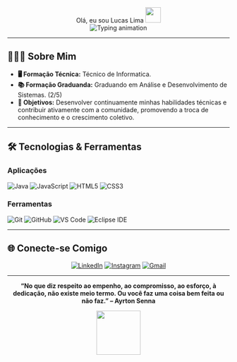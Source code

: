  <div align="center"> Olá, eu sou Lucas Lima <img src="https://media.giphy.com/media/hvRJCLFzcasrR4ia7z/giphy.gif" width="35"></div>

<div align="center">
  <!-- Animação de texto digitado (Typing SVG) -->
<img 
       src="https://readme-typing-svg.herokuapp.com?font=Fira+Code&size=26&duration=2800&pause=1000&color=b0bac0&center=true&vCenter=true&width=500&height=60&lines=🌟+Bem-vindo(a)+ao+meu+GitHub!;💡+Entusiasta+de+Tecnologia" 
       alt="Typing animation"
  />
</div>

---

## 👨🏽‍💻 **Sobre Mim**


- **🖥️ Formação Técnica:** Técnico de Informatica.  
- **📚 Formação Graduanda:** Graduando em Análise e Desenvolvimento de Sistemas. (2/5)  
- **🚀 Objetivos:** Desenvolver continuamente minhas habilidades técnicas e contribuir ativamente com a comunidade, promovendo a troca de conhecimento e o crescimento coletivo.

---

## 🛠 **Tecnologias & Ferramentas**

### **Aplicações**

![Java](https://img.shields.io/badge/Java-ED8B00?style=for-the-badge&logo=openjdk&logoColor=black)
![JavaScript](https://img.shields.io/badge/JavaScript-323330?style=for-the-badge&logo=javascript&logoColor=F7DF1E)
![HTML5](https://img.shields.io/badge/-HTML5-E34F26?style=for-the-badge&logo=html5&logoColor=white)
![CSS3](https://img.shields.io/badge/-CSS3-1572B6?style=for-the-badge&logo=css3&logoColor=white)


### **Ferramentas**
![Git](https://img.shields.io/badge/-Git-F05032?style=for-the-badge&logo=git&logoColor=white)
![GitHub](https://img.shields.io/badge/-GitHub-181717?style=for-the-badge&logo=github&logoColor=white)
![VS Code](https://img.shields.io/badge/-VS_Code-007ACC?style=for-the-badge&logo=visual-studio-code&logoColor=white)
![Eclipse IDE](https://img.shields.io/badge/Eclipse%20IDE-2C2255?style=for-the-badge&logo=Eclipse+IDE&logoColor=FFFFFF)

---

## 🌐 **Conecte-se Comigo**

<div align="center">
  
[![LinkedIn](https://img.shields.io/badge/-LinkedIn-0077B5?style=for-the-badge&logo=linkedin&logoColor=white)](https://www.linkedin.com/in/lucasllo/)
[![Instagram](https://img.shields.io/badge/-Instagram-E4405F?style=for-the-badge&logo=instagram&logoColor=white)](https://www.instagram.com/lucazslo/)
[![Gmail](https://img.shields.io/badge/-Gmail-EA4335?style=for-the-badge&logo=gmail&logoColor=white)](mailto:lucaslure2.0@gmail.com)
  
</div>

---

<div align="center">

**“No que diz respeito ao empenho, ao compromisso, ao esforço, à dedicação, não existe meio termo. Ou você faz uma coisa bem feita ou não faz.” – Ayrton Senna**

<img src="https://media0.giphy.com/media/v1.Y2lkPTc5MGI3NjExbXRiY3U1eWh4MnBvYjdnOG8wZG8zcXZhY3hrd3dycHIza2k3Z2I5NiZlcD12MV9pbnRlcm5hbF9naWZfYnlfaWQmY3Q9Zw/HCGezGpvQtDr93jr1T/giphy.gif" width="100">

</div>
